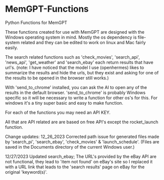 # MemGPT-Functions
Python Functions for MemGPT

These functions created for use with MemGPT are designed with the Windows operating system in mind. 
Mostly the os dependency is file-system related and they can be edited to work on linux and Mac fairly easily.

The search related functions such as 'check_movies', 'search_api', 'news_api', 'get_weather' and 'search_ebay' each return results that have url's.
(note: I have noticed that the model I use (openhermes) likes to summarize the results and hide the urls, but they exist and asking for one of the results to be opened in the browser still works.) 

With 'send_to_chrome' installed, you can ask the AI to open any of the results in the default browser. 
'send_to_chrome' is probably Windows specific so it will be necessary to write a function for other os's for this.
For windows it's a tiny super basic and easy to make function.

For each of the functions you may need an API KEY.

All that are API related are are based on free API's except the rocket_launch function.

Change updates:
12_26_2023 Corrected path issue for generated files made by 'search_pi', 'search_ebay', 'check_movies' & 'launch_schedule'.
  (Files are saved in the Documents directory of the current Windows user.)

12/27/2023 Updated search_ebay; The URL's provided by the eBay API are not functional, they lead to 'item not found' on eBay's site so I replaced it with a URL link that leads to the 'search results' page on eBay for the original 'keyword(s)'.

